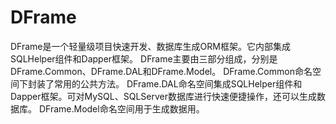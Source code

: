 # DFrame

DFrame是一个轻量级项目快速开发、数据库生成ORM框架。它内部集成SQLHelper组件和Dapper框架。
DFrame主要由三部分组成，分别是DFrame.Common、DFrame.DAL和DFrame.Model。
DFrame.Common命名空间下封装了常用的公共方法。
DFrame.DAL命名空间集成SQLHelper组件和Dapper框架。可对MySQL、SQLServer数据库进行快速便捷操作，还可以生成数据库。
DFrame.Model命名空间用于生成数据用。
